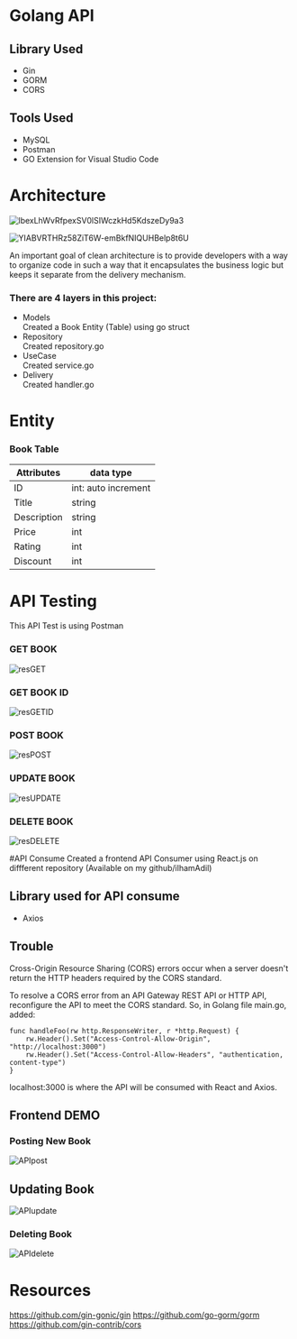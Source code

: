 # Golang API
## Library Used
- Gin
- GORM
- CORS

## Tools Used
- MySQL
- Postman
- GO Extension for Visual Studio Code

# Architecture
![lbexLhWvRfpexSV0lSIWczkHd5KdszeDy9a3](https://user-images.githubusercontent.com/66354919/157606557-1131b3c9-3816-4b1b-8985-fa8fad886e60.png)

![YIABVRTHRz58ZiT6W-emBkfNIQUHBelp8t6U](https://user-images.githubusercontent.com/66354919/157606594-8aeafbf1-8d94-4685-9b91-f83cfffea213.png)

An important goal of clean architecture is to provide developers with a way to organize code in such a way that it encapsulates the business logic but keeps it separate from the delivery mechanism.

### There are 4 layers in this project:
- Models</br>Created a Book Entity (Table) using go struct
- Repository</br>Created repository.go
- UseCase</br>Created service.go
- Delivery</br>Created handler.go

# Entity 
### Book Table 
Attributes | data type
--- | ---
ID | int: auto increment
Title | string
Description | string
Price | int
Rating | int
Discount | int

# API Testing
This API Test is using Postman
### GET BOOK
![resGET](https://user-images.githubusercontent.com/66354919/157624685-fbfea1d8-df3f-4565-80ae-06df11faa8d9.gif)

### GET BOOK ID
![resGETID](https://user-images.githubusercontent.com/66354919/157622478-c030ce37-64c3-4bff-91c2-5386aefada22.gif)

### POST BOOK
![resPOST](https://user-images.githubusercontent.com/66354919/157624808-a036e9d4-d03a-49b9-9959-f5faa4220d2a.gif)

### UPDATE BOOK
![resUPDATE](https://user-images.githubusercontent.com/66354919/157624940-3bc7c0b6-b6c8-412d-8053-5fa1b8546665.gif)

### DELETE BOOK
![resDELETE](https://user-images.githubusercontent.com/66354919/157625010-3eeb262e-c588-4038-95bd-f433671580f0.gif)

#API Consume
Created a frontend API Consumer using React.js on diffferent repository (Available on my github/ilhamAdil)
## Library used for API consume
- Axios

## Trouble
Cross-Origin Resource Sharing (CORS) errors occur when a server doesn't return the HTTP headers required by the CORS standard. 

To resolve a CORS error from an API Gateway REST API or HTTP API, reconfigure the API to meet the CORS standard. So, in Golang file main.go, added:
```
func handleFoo(rw http.ResponseWriter, r *http.Request) {
	rw.Header().Set("Access-Control-Allow-Origin", "http://localhost:3000")
	rw.Header().Set("Access-Control-Allow-Headers", "authentication, content-type")
}
```
localhost:3000 is where the API will be consumed with React and Axios.

## Frontend DEMO
### Posting New Book
![APIpost](https://user-images.githubusercontent.com/66354919/157632010-af3356a2-56d7-4b52-9d2c-893f5f7e46c4.gif)

## Updating Book
![APIupdate](https://user-images.githubusercontent.com/66354919/157633922-b035ccb9-5399-4313-bd2a-08c6901de7ef.gif)

### Deleting Book
![APIdelete](https://user-images.githubusercontent.com/66354919/157634109-eb78dd6b-8d45-477a-8791-240444de7dc5.gif)

# Resources
https://github.com/gin-gonic/gin
https://github.com/go-gorm/gorm
https://github.com/gin-contrib/cors





















